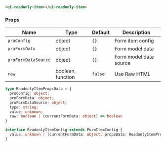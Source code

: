 ```html
<ui-readonly-item></ui-readonly-item>
```

### Props

| Name                | Type              | Default | Description            |
| ------------------- | ----------------- | ------- | ---------------------- |
| `proConfig`         | object            | `{}`    | Form item config       |
| `proFormData`       | object            | `{}`    | Form model data        |
| `proFormDataSource` | object            | `{}`    | Form model data source |
| `raw`               | boolean, function | `false` | Use Raw HTML           |

```ts
type ReadonlyItemPropsData = {
  proConfig: object;
  proFormData: object;
  proFormDataSource: object;
  type: string;
  value: unknown;
  raw: boolean | (currentFormData: object) => boolean
}

interface ReadonlyItemConfig extends FormItemConfig {
  value: unknown | (currentFormData: object, propsData: ReadonlyItemPropsData) => any
}
```
